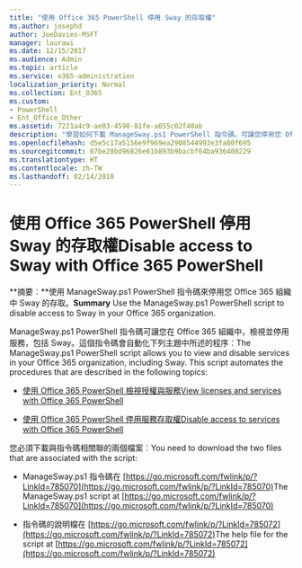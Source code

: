 ```yaml
---
title: "使用 Office 365 PowerShell 停用 Sway 的存取權"
ms.author: josephd
author: JoeDavies-MSFT
manager: laurawi
ms.date: 12/15/2017
ms.audience: Admin
ms.topic: article
ms.service: o365-administration
localization_priority: Normal
ms.collection: Ent_O365
ms.custom:
- PowerShell
- Ent_Office_Other
ms.assetid: 7221a4c9-ae03-4598-81fe-a655c02f40ab
description: "學習如何下載 ManageSway.ps1 PowerShell 指令碼，可讓您停用您 Office 365 組織中 Sway 的存取。"
ms.openlocfilehash: d5e5c17a5156e9f969ea2908544993e3fa80f695
ms.sourcegitcommit: 07be28bd96826e61b893b9bacbf64ba936400229
ms.translationtype: HT
ms.contentlocale: zh-TW
ms.lasthandoff: 02/14/2018
---
```

# <a name="disable-access-to-sway-with-office-365-powershell"></a><span data-ttu-id="eb34a-103">使用 Office 365 PowerShell 停用 Sway 的存取權</span><span class="sxs-lookup"><span data-stu-id="eb34a-103">Disable access to Sway with Office 365 PowerShell</span></span>

<span data-ttu-id="eb34a-104">**摘要︰**使用 ManageSway.ps1 PowerShell 指令碼來停用您 Office 365 組織中 Sway 的存取。</span><span class="sxs-lookup"><span data-stu-id="eb34a-104">**Summary** Use the ManageSway.ps1 PowerShell script to disable access to Sway in your Office 365 organization.</span></span>
  
<span data-ttu-id="eb34a-p101">ManageSway.ps1 PowerShell 指令碼可讓您在 Office 365 組織中，檢視並停用服務，包括 Sway。這個指令碼會自動化下列主題中所述的程序︰</span><span class="sxs-lookup"><span data-stu-id="eb34a-p101">The ManageSway.ps1 PowerShell script allows you to view and disable services in your Office 365 organization, including Sway. This script automates the procedures that are described in the following topics:</span></span>
  
- [<span data-ttu-id="eb34a-107">使用 Office 365 PowerShell 檢視授權與服務</span><span class="sxs-lookup"><span data-stu-id="eb34a-107">View licenses and services with Office 365 PowerShell</span></span>](view-licenses-and-services-with-office-365-powershell.md)
    
- [<span data-ttu-id="eb34a-108">使用 Office 365 PowerShell 停用服務存取權</span><span class="sxs-lookup"><span data-stu-id="eb34a-108">Disable access to services with Office 365 PowerShell</span></span>](disable-access-to-services-with-office-365-powershell.md)
    
<span data-ttu-id="eb34a-109">您必須下載與指令碼相關聯的兩個檔案︰</span><span class="sxs-lookup"><span data-stu-id="eb34a-109">You need to download the two files that are associated with the script:</span></span>
  
- <span data-ttu-id="eb34a-110">ManageSway.ps1 指令碼在 [https://go.microsoft.com/fwlink/p/?LinkId=785070](https://go.microsoft.com/fwlink/p/?LinkId=785070)</span><span class="sxs-lookup"><span data-stu-id="eb34a-110">The ManageSway.ps1 script at [https://go.microsoft.com/fwlink/p/?LinkId=785070](https://go.microsoft.com/fwlink/p/?LinkId=785070)</span></span>
    
- <span data-ttu-id="eb34a-111">指令碼的說明檔在 [https://go.microsoft.com/fwlink/p/?LinkId=785072](https://go.microsoft.com/fwlink/p/?LinkId=785072)</span><span class="sxs-lookup"><span data-stu-id="eb34a-111">The help file for the script at [https://go.microsoft.com/fwlink/p/?LinkId=785072](https://go.microsoft.com/fwlink/p/?LinkId=785072)</span></span>
    

